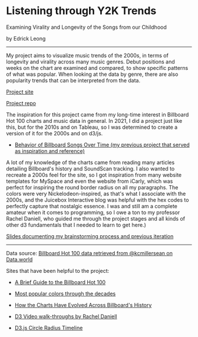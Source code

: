 # Listening through Y2K Trends
Examining Virality and Longevity of the Songs from our Childhood 


by Edrick Leong

--------------------------


My project aims to visualize music trends of the 2000s, in terms of longevity and virality across many music genres. Debut positions and weeks on the chart are examined and compared, to show specific patterns of what was popular. When looking at the data by genre, there are also popularity trends that can be interpreted from the data.

[Project site](https://edrickl25.github.io/billboard-viz/)


[Project repo](https://github.com/edrickl25/billboard-viz/tree/master)


The inspiration for this project came from my long-time interest in Billboard Hot 100 charts and music data in general. In 2021, I did a project just like this, but for the 2010s and on Tableau, so I was determined to create a version of it for the 2000s and on d3/js.

* [Behavior of Billboard Songs Over Time (my previous project that served as inspiration and reference)](https://public.tableau.com/views/BehaviorofBillboardSongsOverTimestory/finaldashboard?:language=en-US&:display_count=n&:origin=viz_share_link)


A lot of my knowledge of the charts came from reading many articles detailing Billboard's history and SoundScan tracking. I also wanted to recreate a 2000s feel for the site, so I got inspiration from many website templates for MySpace and even the website from iCarly, which was perfect for inspiring the round border radius on all my paragraphs. The colors were very Nickelodeon-inspired, as that's what I associate with the 2000s, and the Juicebox Interactive blog was helpful with the hex codes to perfectly capture that nostalgic essence. I was and still am a complete amateur when it comes to programming, so I owe a ton to my professor Rachel Daniell, who guided me through the project stages and all kinds of other d3 fundamentals that I needed to learn to get here.)

[Slides documenting my brainstorming process and previous iteration](https://docs.google.com/presentation/d/1vSA9ybCHePV5AvuMENZGklK-TUAFA-nBYH4cdU8TkLU/edit?usp=sharing)

---------------------------------------------

Data source: [Billboard Hot 100 data retrieved from @kcmillersean on Data.world](https://data.world/kcmillersean/billboard-hot-100-1958-2017/workspace/query?filename=Hot+Stuff.csv&newQueryType=SQL&selectedTable=hot_stuff_2&tempId=1650232608177)


Sites that have been helpful to the project: 

* [A Brief Guide to the Billboard Hot 100](https://www.reddit.com/r/popheads/comments/a5lmh4/a_brief_guide_to_the_billboard_hot_100_and_the/)

* [Most popular colors through the decades](https://juiceboxinteractive.com/blog/color/)

* [How the Charts Have Evolved Across Billboard's History](https://www.billboard.com/pro/billboard-chart-history-evolution-milestones/)

* [D3 Video walk-throughs by Rachel Daniell](https://interactivedataviz2022sp.commons.gc.cuny.edu/weekly-materials/)

* [D3.js Circle Radius Timeline](http://jsfiddle.net/7z6291mu/1/)


